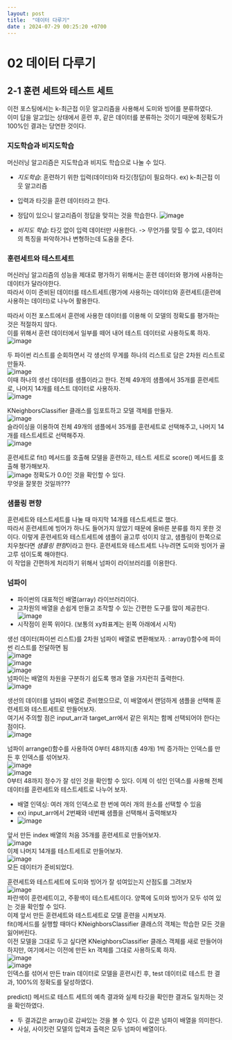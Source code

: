 ```yaml
---
layout: post
title:  "데이터 다루기"
date : 2024-07-29 00:25:20 +0700
---
```


# 02 데이터 다루기
## 2-1 훈련 세트와 테스트 세트

이전 포스팅에서는 k-최근접 이웃 알고리즘을 사용해서 도미와 빙어를 분류하였다.    
이미 답을 알고있는 상태에서 훈련 후, 같은 데이터를 분류하는 것이기 때문에 정확도가 100%인 결과는 당연한 것이다. 

### 지도학습과 비지도학습    
머신러닝 알고리즘은 지도학습과 비지도 학습으로 나눌 수 있다. 
- *지도학습*: 훈련하기 위한 입력(데이터)와 타깃(정답)이 필요하다. ex) k-최근접 이웃 알고리즘
- 입력과 타깃을 훈련 데이터라고 한다.
- 정답이 있으니 알고리즘이 정답을 맞히는 것을 학습한다.
![image](https://github.com/user-attachments/assets/e819ae01-4439-4f4f-a208-0b83cf490d99)    

- *비지도 학습*: 타깃 없이 입력 데이터만 사용한다. -> 무언가를 맞힐 수 없고, 데이터의 특징을 파악하거나 변형하는데 도움을 준다.

### 훈련세트와 테스트세트    
머신러닝 알고리즘의 성능을 제대로 평가하기 위해서는 훈련 데이터와 평가에 사용하는 데이터가 달라야한다.    
따라서 이미 준비된 데이터를 테스트세트(평가에 사용하는 데이터)와 훈련세트(훈련에 사용하는 데이터)로 나누어 활용한다.     

따라서 이전 포스트에서 훈련에 사용한 데이터를 이용해 이 모델의 정확도를 평가하는 것은 적절하지 않다.    
이를 위해서 훈련 데이터에서 일부를 떼어 내어 테스트 데이터로 사용하도록 하자.    
![image](https://github.com/user-attachments/assets/268a3e66-2285-40d5-9f70-d3e1b418cc2d)    

두 파이썬 리스트를 순회하면서 각 생선의 무게를 하나의 리스트로 담은 2차원 리스트로 만들자.     
![image](https://github.com/user-attachments/assets/2e290b63-3cd3-4f01-aa3e-b515045f3f79)    
이때 하나의 생선 데이터를 샘플이라고 한다. 전체 49개의 샘플에서 35개를 훈련세트로, 나머지 14개를 테스트 데이터로 사용하자.     
![image](https://github.com/user-attachments/assets/c2090726-43b7-422b-a75c-d91da524453e)    

KNeighborsClassifier 클래스를 임포트하고 모델 객체를 만들자.      
![image](https://github.com/user-attachments/assets/512d51c5-d6aa-4edf-b0d4-e30b5265edbb)    
슬라이싱을 이용하여 전체 49개의 샘플에서 35개를 훈련세트로 선택해주고, 나머지 14개를 테스트세트로 선택해주자.    
![image](https://github.com/user-attachments/assets/da1eaf5f-ba28-4706-a5e2-983214758efd)     

훈련세트로 fit() 메서드를 호출해 모델을 훈련하고, 테스트 세트로 score() 메서드를 호출해 평가해보자.    
![image](https://github.com/user-attachments/assets/ef94b19a-1671-4e06-9869-1e760bfaca44)
정확도가 0.0인 것을 확인할 수 있다.    
무엇을 잘못한 것일까???

### 샘플링 편향      
훈련세트와 테스트세트를 나눌 때 마지막 14개를 테스트세트로 했다.    
따라서 훈련세트에 빙어가 하나도 들어가지 않았기 때문에 올바른 분류를 하지 못한 것이다. 
이렇게 훈련세트와 테스트세트에 샘플이 골고루 섞이지 않고, 샘플링이 한쪽으로 치우쳤다면 *샘플링 편향*이라고 한다. 
훈련세트와 테스트세트 나누려면 도미와 빙어가 골고루 섞이도록 해야한다.      
이 작업을 간편하게 처리하기 위해서 넘파이 라이브러리를 이용한다.    

### 넘파이    
- 파이썬의 대표적인 배열(array) 라이브러리이다.    
- 고차원의 배열을 손쉽게 만들고 조작할 수 있는 간편한 도구를 많이 제공한다.     
![image](https://github.com/user-attachments/assets/5d554d68-9e4b-45d6-b844-b1a73bb75db0)     
- 시작점이 왼쪽 위이다. (보통의 xy좌표계는 왼쪽 아래에서 시작)

생선 데이터(파이썬 리스트)를 2차원 넘파이 배열로 변환해보자. : array()함수에 파이썬 리스트를 전달하면 됨   
![image](https://github.com/user-attachments/assets/c0ad9ece-7904-47ed-9134-99c4760ff098)     
![image](https://github.com/user-attachments/assets/17155e1a-9a1d-490c-80dd-7403022351e1)      
![image](https://github.com/user-attachments/assets/96760e1a-b53c-40bd-bc4f-48b63536e79f)     
넘파이는 배열의 차원을 구분하기 쉽도록 행과 열을 가지런히 출력한다.     
![image](https://github.com/user-attachments/assets/17a50a1f-a82a-4215-a05e-4587b3dc9659)     

생선의 데이터를 넘파이 배열로 준비했으므로, 이 배열에서 랜덤하게 샘플을 선택해 훈련세트와 테스트세트로 만들어보자.    
여기서 주의할 점은 input_arr과 target_arr에서 같은 위치는 함께 선택되어야 한다는 점이다.     
![image](https://github.com/user-attachments/assets/e6549ff5-6e1d-40d6-9393-7bad27490f01)     

넘파이 arrange()함수를 사용하여 0부터 48까지(총 49개) 1씩 증가하는 인덱스를 만든 후 인덱스를 섞어보자.    
![image](https://github.com/user-attachments/assets/447d84ff-5593-4fa1-a3f9-3461bf0ed1b2)    
![image](https://github.com/user-attachments/assets/267d1315-0184-4031-9468-3d551a8fcd01)    
0부터 48까지 정수가 잘 섞인 것을 확인할 수 있다. 이제 이 섞인 인덱스를 사용해 전체 데이터를 훈련세트와 테스트세트로 나누어 보자.    
- 배열 인덱싱: 여러 개의 인덱스로 한 번에 여러 개의 원소를 선택할 수 있음    
- ex) input_arr에서 2번째와 네번째 샘플을 선택해서 출력해보자    
-  ![image](https://github.com/user-attachments/assets/3748452d-14d7-4d1b-ae3b-77d0b430e4b5)

앞서 만든 index 배열의 처음 35개를 훈련세트로 만들어보자.    
![image](https://github.com/user-attachments/assets/cbe15a8b-0854-45de-999f-30feb03e5d00)    
이제 나머지 14개를 테스트세트로 만들어보자.     
![image](https://github.com/user-attachments/assets/f4d6992b-b320-41ac-8ac5-95b5ace22190)    
모든 데이터가 준비되었다.     

훈련세트와 테스트세트에 도미와 빙어가 잘 섞여있는지 산점도를 그려보자     
![image](https://github.com/user-attachments/assets/e102762f-167b-48c3-b2f1-831a1d65f119)    
파란색이 훈련세트이고, 주황색이 테스트세트이다. 양쪽에 도미와 빙어가 모두 섞여 있는 것을 확인할 수 있다.     
이제 앞서 만든 훈련세트와 테스트세트로 모델 훈련을 시켜보자.    
fit()메서드를 실행할 때마다 KNeighborsClassifier 클래스의 객체는 학습한 모든 것을 잃어버린다.    
이전 모델을 그대로 두고 싶다면 KNeighborsClassifier 클래스 객체를 새로 만들어야하지만, 여기에서는 이전에 만든 kn 객체를 그대로 사용하도록 하자.    
![image](https://github.com/user-attachments/assets/7f532afd-e435-4dcb-a3c8-277c4efed956)    
![image](https://github.com/user-attachments/assets/d73ea03d-79d4-405d-be9d-5947a9575ee2)    
인덱스를 섞어서 만든 train 데이터로 모델을 훈련시킨 후, test 데이터로 테스트 한 결과, 100%의 정확도를 달성하였다.    

predict() 메서드로 테스트 세트의 예측 결과와 실제 타깃을 확인한 결과도 일치하는 것을 확인하였다.   
- 두 결과값은 array()로 감싸있는 것을 볼 수 있다. 이 값은 넘파이 배열을 의미한다.
- 사실, 사이킷런 모델의 입력과 출력은 모두 넘파이 배열이다.    





